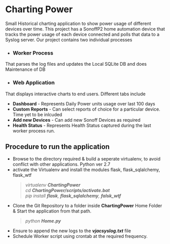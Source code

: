 # Charting Power  
Small Historical charting application to show power usage of different devices over time. This project has a SonoffP2 home automation device that tracks the power usage of each device connected and polls that data to a Syslog server. Our project contains two individual processes  
* ### Worker Process  
That parses the log files and updates the Local SQLite DB and does Maintenance of DB  
* ### Web Application  
That displays interactive charts to end users. Different tabs include  
 * __Dashboard__ - Represents Daily Power units usage over last 100 days  
 * __Custom Reports__ - Can select reports of choice for a particular device. Time yet to be inlcuded  
 * __Add new Devices__ - Can add new Sonoff Devices as required  
 * __Health Status__ - Represents Health Status captured during the last worker process run.  
  
## Procedure to run the application  
* Browse to the directory required & build a seperate virtualenv, to avoid conflict with other applications. Python ver 2.7  
* activate the Virtualenv and install the modules flask, flask_sqlalchemy, flask_wtf  
  > _virtualenv __ChartingPower___  
  > _cd __ChartingPower/scripts/activate.bat___  
    _pip install __flask__, __flask_sqlalchemy__, __falsk_wtf___  
* Clone the Git Repository to a folder inside __ChartingPower__ Home Folder & Start the application from that path.
  >_python __Home.py___
* Ensure to append the new logs to the ___vjacsyslog.txt___ file  
* Schedule Worker script using crontab at the required frequency.